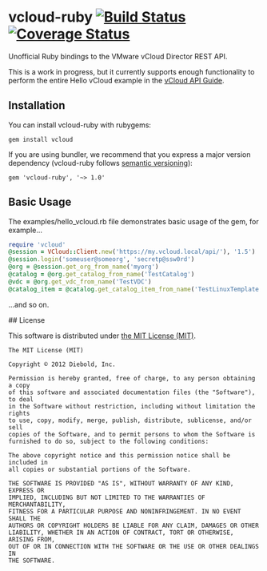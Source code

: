# vcloud-ruby [![Build Status](https://travis-ci.org/nosborn/vcloud-ruby.png?branch=master)](https://travis-ci.org/nosborn/vcloud-ruby) [![Coverage Status](https://coveralls.io/repos/nosborn/vcloud-ruby/badge.png?branch=master)](https://coveralls.io/r/nosborn/vcloud-ruby?branch=master)

Unofficial Ruby bindings to the VMware vCloud Director REST API.

This is a work in progress, but it currently supports enough functionality to
perform the entire Hello vCloud example in the
[vCloud API Guide](http://www.vmware.com/pdf/vcd_15_api_guide.pdf).

## Installation

You can install vcloud-ruby with rubygems:

    gem install vcloud

If you are using bundler, we recommend that you express a major version
dependency (vcloud-ruby follows [semantic versioning](http://semver.org/)):

    gem 'vcloud-ruby', '~> 1.0'

## Basic Usage

The examples/hello_vcloud.rb file demonstrates basic usage of the gem, for
example...
```ruby
require 'vcloud'
@session = VCloud::Client.new('https://my.vcloud.local/api/'), '1.5')
@session.login('someuser@someorg', 'secretp@ssw0rd')
@org = @session.get_org_from_name('myorg')
@catalog = @org.get_catalog_from_name('TestCatalog')
@vdc = @org.get_vdc_from_name('TestVDC')
@catalog_item = @catalog.get_catalog_item_from_name('TestLinuxTemplate')
```
...and so on.

## License

This software is distributed under
[the MIT License (MIT)](http://opensource.org/licenses/MIT).

```no-highlight
The MIT License (MIT)

Copyright © 2012 Diebold, Inc.

Permission is hereby granted, free of charge, to any person obtaining a copy
of this software and associated documentation files (the "Software"), to deal
in the Software without restriction, including without limitation the rights
to use, copy, modify, merge, publish, distribute, sublicense, and/or sell
copies of the Software, and to permit persons to whom the Software is
furnished to do so, subject to the following conditions:

The above copyright notice and this permission notice shall be included in
all copies or substantial portions of the Software.

THE SOFTWARE IS PROVIDED "AS IS", WITHOUT WARRANTY OF ANY KIND, EXPRESS OR
IMPLIED, INCLUDING BUT NOT LIMITED TO THE WARRANTIES OF MERCHANTABILITY,
FITNESS FOR A PARTICULAR PURPOSE AND NONINFRINGEMENT. IN NO EVENT SHALL THE
AUTHORS OR COPYRIGHT HOLDERS BE LIABLE FOR ANY CLAIM, DAMAGES OR OTHER
LIABILITY, WHETHER IN AN ACTION OF CONTRACT, TORT OR OTHERWISE, ARISING FROM,
OUT OF OR IN CONNECTION WITH THE SOFTWARE OR THE USE OR OTHER DEALINGS IN
THE SOFTWARE.
```
